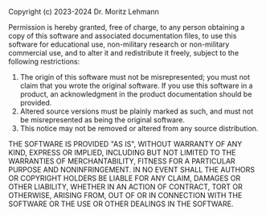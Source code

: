 Copyright (c) 2023-2024 Dr. Moritz Lehmann

Permission is hereby granted, free of charge, to any person obtaining a copy of this software and associated documentation files, to use this software for educational use, non-military research or non-military commercial use, and to alter it and redistribute it freely, subject to the following restrictions:

1. The origin of this software must not be misrepresented; you must not claim that you wrote the original software. If you use this software in a product, an acknowledgment in the product documentation should be provided.
2. Altered source versions must be plainly marked as such, and must not be misrepresented as being the original software.
3. This notice may not be removed or altered from any source distribution.

THE SOFTWARE IS PROVIDED "AS IS", WITHOUT WARRANTY OF ANY KIND, EXPRESS OR IMPLIED, INCLUDING BUT NOT LIMITED TO THE WARRANTIES OF MERCHANTABILITY, FITNESS FOR A PARTICULAR PURPOSE AND NONINFRINGEMENT. IN NO EVENT SHALL THE AUTHORS OR COPYRIGHT HOLDERS BE LIABLE FOR ANY CLAIM, DAMAGES OR OTHER LIABILITY, WHETHER IN AN ACTION OF CONTRACT, TORT OR OTHERWISE, ARISING FROM, OUT OF OR IN CONNECTION WITH THE SOFTWARE OR THE USE OR OTHER DEALINGS IN THE SOFTWARE.